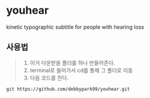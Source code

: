 # youhear
kinetic typographic subtitle for people with hearing loss

## 사용법
> 1. 이거 다운받을 폴더를 하나 만들어준다.
> 2. terminal로 들어가서 cd를 통해 그 폴더로 이동
> 3. 다음 코드를 친다.

    git https://github.com/debbypark99/youhear.git
